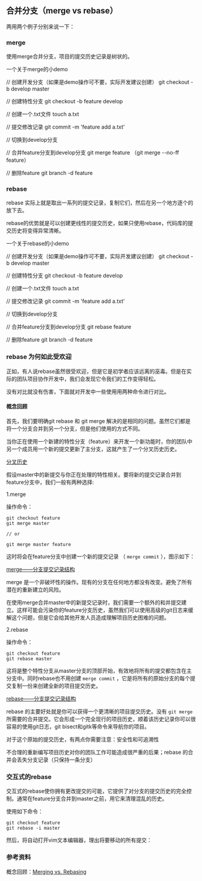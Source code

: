 ## 合并分支（merge  vs rebase）

两用两个例子分别来说一下：

### merge

使用merge合并分支，项目的提交历史记录是树状的。

一个关于merge的小demo 

// 创建开发分支（如果是demo操作可不要，实际开发建议创建）
git checkout -b develop master

// 创建特性分支
git checkout -b feature develop

// 创建一个.txt文件
touch a.txt

// 提交修改记录
git commit -m 'feature add a.txt'

// 切换到develop分支

// 合并feature分支到develop分支
git merge feature （git merge --no-ff feature）

// 删除feature
git branch -d feature


### rebase

rebase 实际上就是取出一系列的提交记录，复制它们，然后在另一个地方逐个的放下去。

rebase的优势就是可以创建更线性的提交历史，如果只使用rebase，代码库的提交历史将变得异常清晰。

一个关于rebase的小demo

// 创建开发分支（如果是demo操作可不要，实际开发建议创建）
git checkout -b develop master

// 创建特性分支
git checkout -b feature develop

// 创建一个.txt文件
touch a.txt

// 提交修改记录
git commit -m 'feature add a.txt'

// 切换到develop分支

// 合并feature分支到develop分支
git rebase feature

// 删除feature
git branch -d feature

### rebase 为何如此受欢迎

正如，有人说rebase虽然很受欢迎，但是它是初学者应该远离的巫毒。但是在实际的团队项目协作开发中，我们会发现它令我们的工作变得轻松。

没有对比就没有伤害，下面就对开发中一些使用用两种命令进行对比。

#### 概念回顾

首先，我们要明确git rebase 和 git merge 解决的是相同的问题。虽然它们都是将一个分支合并到另一个分支，但是他们使用的方式不同。

当你正在使用一个新建的特性分支（feature）来开发一个新功能时，你的团队中另一个成员用一个新的提交更新了主分支，这就产生了一个分叉历史历史。

[分叉历史](https://wac-cdn.atlassian.com/dam/jcr:01b0b04e-64f3-4659-af21-c4d86bc7cb0b/01.svg?cdnVersion=jb)

假设master中的新提交与你正在处理的特性相关。要将新的提交记录合并到feature分支中，我们一般有两种选择:

1.merge

操作命令：

	git checkout feature
	git merge master

	// or

	git merge master feature

这时将会在feature分支中创建一个新的提交记录 （ `merge commit` ），图示如下：

[merge——分支提交记录结构](https://wac-cdn.atlassian.com/dam/jcr:e229fef6-2c2f-4a4f-b270-e1e1baa94055/02.svg?cdnVersion=jb)

merge 是一个非破坏性的操作。现有的分支在任何地方都没有改变。避免了所有潜在的重新建立的风险。

在使用merge合并master中的新提交记录时，我们需要一个额外的和并提交建立。这样可能会污染你的feature分支历史，虽然我们可以使用高级的git日志来缓解这个问题，但是它会给其他开发人员造成理解项目历史困难的问题。

2.rebase

操作命令：

	git checkout feature
	git rebase master

这将是整个特性分支从master分支的顶部开始，有效地将所有的提交都包含在主分支中。同时rebase也不用创建 `merge commit` ，它是将所有的原始分支的每个提交复制一份来创建全新的项目提交历史。

[rebase——分支提交记录结构](https://wac-cdn.atlassian.com/dam/jcr:5b153a22-38be-40d0-aec8-5f2fffc771e5/03.svg?cdnVersion=jb)

rebase 的主要好处就是你可以获得一个更清晰的项目提交历史。没有 `git merge` 所需要的合并提交。它会形成一个完全现行的项目历史，顺着该历史记录你可以很容易的使用git日志，git bisect和gitk等命令来导航你的项目。

对于这个原始的提交历史，有两点你需要注意：安全性和可追溯性

不合理的重新编写项目历史对你的团队工作可能造成很严重的后果；rebase 的合并会丢失分支记录（只保持一条分支）

### 交互式的rebase

交互式的rebase使你拥有更改提交的可能，它提供了对分支的提交历史的完全控制。通常在feature分支合并到master之前，用它来清理混乱的历史。

使用如下命令：

	git checkout feature
	git rebase -i master

然后，将自动打开vim文本编辑器，理出将要移动的所有提交：

### 参考资料

概念回顾：[Merging vs. Rebasing](https://www.atlassian.com/git/tutorials/merging-vs-rebasing)